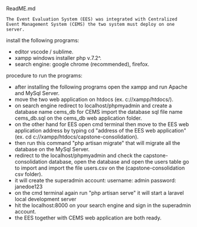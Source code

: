 ReadME.md

	The Event Evaluation System (EES) was integrated with Centralized Event Management System (CEMS) the two system must deploy on one server.

install the following programs:
- editor vscode / sublime.
- xampp windows installer php v.7.2^.
- search engine: google chrome (recommended), firefox.

procedure to run the programs:
- after installing the following programs open the xampp and run Apache and MySql Server.
- move the two web application on htdocs (ex. c://xampp/htdocs/).
- on search engine redirect to localhost/phpmyadmin and create a database name cems_db for CEMS import the database sql file name cems_db.sql on the cems_db web application folder.
- on the other hand for EES open cmd terminal then move to the EES web application address by typing cd "address of the EES web application" (ex. cd c://xampp/htdocs/capstone-consolidation).
- then run this command "php artisan migrate" that will migrate all the database on the MySql Server.
- redirect to the localhost/phpmyadmin and check the capstone-consolidation database, open the database and open the users table go to import and import the file users.csv on the (capstone-consolidation csv folder).
- it will create the superadmin account:
	username: admin
	password: janedoe123
- on the cmd terminal again run "php artisan serve" it will start a laravel local development server
- hit the localhost:8000 on your search engine and sign in the superadmin account.
- the EES together with CEMS web application are both ready.
